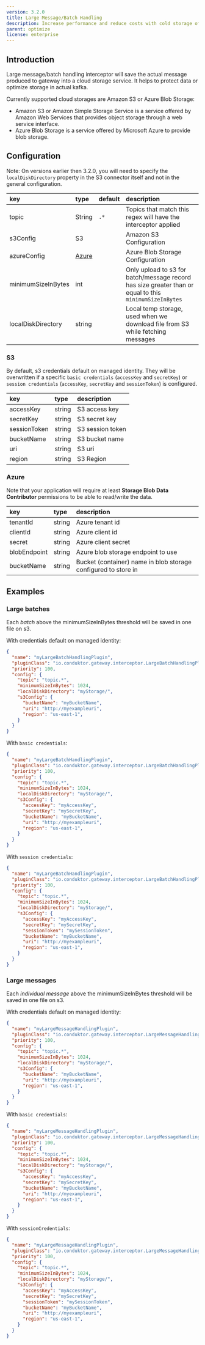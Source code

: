```yaml
---
version: 3.2.0
title: Large Message/Batch Handling
description: Increase performance and reduce costs with cold storage of Kafka data in Cloud storage (Amazon S3/Azure Blob storage).
parent: optimize
license: enterprise
---
```


## Introduction

Large message/batch handling interceptor will save the actual message produced to gateway into a cloud storage service. It helps to protect data or optimize storage in actual kafka.

Currently supported cloud storages are Amazon S3 or Azure Blob Storage:
 - Amazon S3 or Amazon Simple Storage Service is a service offered by Amazon Web Services that provides object storage through a web service interface.
 - Azure Blob Storage is a service offered by Microsoft Azure to provide blob storage.


## Configuration

Note: On versions earlier then 3.2.0, you will need to specify the `localDiskDirectory` property in the S3 connector itself and not in the general configuration.

| key                | type            | default | description                                                                                            |
|:-------------------|:----------------|:--------|:-------------------------------------------------------------------------------------------------------|
| topic              | String          | `.*`    | Topics that match this regex will have the interceptor applied                                         |
| s3Config           | S3              |         | Amazon S3 Configuration                                                                                |
| azureConfig        | [Azure](#azure) |         | Azure Blob Storage Configuration                                                                       |
| minimumSizeInBytes | int             |         | Only upload to s3 for batch/message record has size greater than or equal to this `minimumSizeInBytes` |
| localDiskDirectory | string          |         | Local temp storage, used when we download file from S3 while fetching messages                         |

### S3

By default, s3 credentials default on managed identity. They will be overwritten if a specific `basic credentials` (`accessKey` and `secretKey`) 
or `session credentials` (`accessKey`, `secretKey` and `sessionToken`) is configured.

| key                | type         | description                                                                    |
|:-------------------|:-------------|:-------------------------------------------------------------------------------|
| accessKey          | string       | S3 access key                                                                  |
| secretKey          | string       | S3 secret key                                                                  |
| sessionToken       | string       | S3 session token                                                               |
| bucketName         | string       | S3 bucket name                                                                 |
| uri                | string       | S3 uri                                                                         |
| region             | string       | S3 Region                                                                      |

### Azure

Note that your application will require at least **Storage Blob Data Contributor** permissions to be able to read/write the data.

| key           | type         | description                                        |
|:--------------|:-------------|:---------------------------------------------------|
| tenantId      | string       | Azure tenant id                                    |
| clientId      | string       | Azure client id                                    |
| secret        | string       | Azure client secret                                |
| blobEndpoint  | string       | Azure blob storage endpoint to use                 |
| bucketName    | string       | Bucket (container) name in blob storage configured to store in |

## Examples

### Large batches

Each *batch* above the minimumSizeInBytes threshold will be saved in one file on s3.

With credentials default on managed identity:
```json
{
  "name": "myLargeBatchHandlingPlugin",
  "pluginClass": "io.conduktor.gateway.interceptor.LargeBatchHandlingPlugin",
  "priority": 100,
  "config": {
    "topic": "topic.*",
    "minimumSizeInBytes": 1024,
    "localDiskDirectory": "myStorage/",
    "s3Config": {
      "bucketName": "myBucketName",
      "uri": "http://myexampleuri",
      "region": "us-east-1",
    }
  }
}
```

With `basic credentials`:
```json
{
  "name": "myLargeBatchHandlingPlugin",
  "pluginClass": "io.conduktor.gateway.interceptor.LargeBatchHandlingPlugin",
  "priority": 100,
  "config": {
    "topic": "topic.*",
    "minimumSizeInBytes": 1024,
    "localDiskDirectory": "myStorage/",
    "s3Config": {
      "accessKey": "myAccessKey",
      "secretKey": "mySecretKey",
      "bucketName": "myBucketName",
      "uri": "http://myexampleuri",
      "region": "us-east-1",
    }
  }
}
```

With `session credentials`:
```json
{
  "name": "myLargeBatchHandlingPlugin",
  "pluginClass": "io.conduktor.gateway.interceptor.LargeBatchHandlingPlugin",
  "priority": 100,
  "config": {
    "topic": "topic.*",
    "minimumSizeInBytes": 1024,
    "localDiskDirectory": "myStorage/",
    "s3Config": {
      "accessKey": "myAccessKey",
      "secretKey": "mySecretKey",
      "sessionToken": "mySessionToken",
      "bucketName": "myBucketName",
      "uri": "http://myexampleuri",
      "region": "us-east-1",
    }
  }
}
```

### Large messages

Each *individual message* above the minimumSizeInBytes threshold will be saved in one file on s3.

With credentials default on managed identity:
```json
{
  "name": "myLargeMessageHandlingPlugin",
  "pluginClass": "io.conduktor.gateway.interceptor.LargeMessageHandlingPlugin",
  "priority": 100,
  "config": {
    "topic": "topic.*",
    "minimumSizeInBytes": 1024,
    "localDiskDirectory": "myStorage/",
    "s3Config": {
      "bucketName": "myBucketName",
      "uri": "http://myexampleuri",
      "region": "us-east-1",
    }
  }
}
```

With `basic credentials`:
```json
{
  "name": "myLargeMessageHandlingPlugin",
  "pluginClass": "io.conduktor.gateway.interceptor.LargeMessageHandlingPlugin",
  "priority": 100,
  "config": {
    "topic": "topic.*",
    "minimumSizeInBytes": 1024,
    "localDiskDirectory": "myStorage/",
    "s3Config": {
      "accessKey": "myAccessKey",
      "secretKey": "mySecretKey",
      "bucketName": "myBucketName",
      "uri": "http://myexampleuri",
      "region": "us-east-1",
    }
  }
}
```

With `sessionCredentials`:
```json
{
  "name": "myLargeMessageHandlingPlugin",
  "pluginClass": "io.conduktor.gateway.interceptor.LargeMessageHandlingPlugin",
  "priority": 100,
  "config": {
    "topic": "topic.*",
    "minimumSizeInBytes": 1024,
    "localDiskDirectory": "myStorage/",
    "s3Config": {
      "accessKey": "myAccessKey",
      "secretKey": "mySecretKey",
      "sessionToken": "mySessionToken",
      "bucketName": "myBucketName",
      "uri": "http://myexampleuri",
      "region": "us-east-1",
    }
  }
}
```
